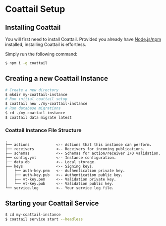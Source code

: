 # Coattail Setup

## Installing Coattail

You will first need to install Coattail. Provided you already have [Node.js/npm](https://nodejs.org/en/download/) installed, installing Coattail is effortless.

Simply run the following command:
```sh
$ npm i -g coattail
```

## Creating a new Coattail Instance

```sh
# Create a new directory
$ mkdir my-coattail-instance
# Run initial coattail setup
$ coattail new ./my-coattail-instance
# Run database migrations
$ cd ./my-coattail-instance
$ coattail data migrate latest
```

### Coattail Instance File Structure

```
.
├── actions            <-- Actions that this instance can perform.
├── receivers          <-- Receivers for incoming publications.
├── schemas            <-- Schemas for action/receiver I/O validation.
├── config.yml         <-- Instance configuration.
├── data.db            <-- Local storage.
├── keys               <-- Signing keys.
│   ├── auth-key.pem   <-- Authentication private key.
│   ├── auth-key.pub   <-- Authentication public key.
│   ├── vt-key.pem     <-- Validation private key.
│   └── vt-key.pub     <-- Validation public key.
└── service.log        <-- Your service log file.
```

## Starting your Coattail Service

```sh
$ cd my-coattail-instance
$ coattail service start --headless
```